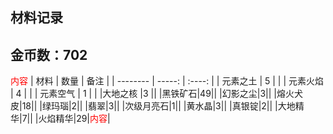 ## 材料记录

## 金币数：702
<font color=red>内容</font>
| 材料        | 数量   |  备注  |
| --------   | -----:  | :----:  |
| 元素之土      | 5   |        |
| 元素火焰        |   4   |      |
| 元素空气        |    1   |    |
|大地之核 |3 ||
|黑铁矿石|49||
|幻影之尘|3||
|熔火犬皮|18||
|绿玛瑙|2||
|翡翠|3||
|次级月亮石|1||
|黄水晶|3||
|真银锭|2||
|大地精华|7||
|火焰精华|29|<font color=red>内容</font>|

